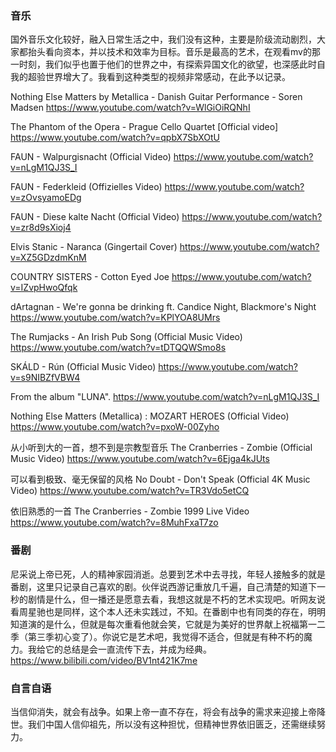 ### 音乐
国外音乐文化较好，融入日常生活之中，我们没有这种，主要是阶级流动剧烈，大家都抬头看向资本，并以技术和效率为目标。音乐是最高的艺术，在观看mv的那一时刻，我们似乎也置于他们的世界之中，有探索异国文化的欲望，也深感此时自我的超验世界增大了。我看到这种类型的视频非常感动，在此予以记录。

Nothing Else Matters by Metallica - Danish Guitar Performance - Soren Madsen
https://www.youtube.com/watch?v=WlGiOiRQNhI

The Phantom of the Opera - Prague Cello Quartet [Official video]
https://www.youtube.com/watch?v=qpbX7SbXOtU

FAUN - Walpurgisnacht (Official Video)
https://www.youtube.com/watch?v=nLgM1QJ3S_I

FAUN - Federkleid (Offizielles Video)
https://www.youtube.com/watch?v=zOvsyamoEDg

FAUN - Diese kalte Nacht (Official Video)
https://www.youtube.com/watch?v=zr8d9sXioj4

Elvis Stanic - Naranca (Gingertail Cover)
https://www.youtube.com/watch?v=XZ5GDzdmKnM

COUNTRY SISTERS - Cotton Eyed Joe
https://www.youtube.com/watch?v=IZvpHwoQfqk

dArtagnan - We're gonna be drinking ft. Candice Night, Blackmore's Night
https://www.youtube.com/watch?v=KPlYOA8UMrs

The Rumjacks - An Irish Pub Song (Official Music Video)
https://www.youtube.com/watch?v=tDTQQWSmo8s

SKÁLD - Rún (Official Music Video)
https://www.youtube.com/watch?v=s9NIBZfVBW4

From the album "LUNA".
https://www.youtube.com/watch?v=nLgM1QJ3S_I

Nothing Else Matters (Metallica) : MOZART HEROES (Official Video)
https://www.youtube.com/watch?v=pxoW-00Zyho

从小听到大的一首，想不到是宗教型音乐
The Cranberries - Zombie (Official Music Video)
https://www.youtube.com/watch?v=6Ejga4kJUts

可以看到极致、毫无保留的风格
No Doubt - Don't Speak (Official 4K Music Video)
https://www.youtube.com/watch?v=TR3Vdo5etCQ

依旧熟悉的一首
The Cranberries - Zombie 1999 Live Video
https://www.youtube.com/watch?v=8MuhFxaT7zo

### 番剧
尼采说上帝已死，人的精神家园消逝。总要到艺术中去寻找，年轻人接触多的就是番剧，这里只记录自己喜欢的剧。伙伴说西游记重放几千遍，自己清楚的知道下一秒的剧情是什么，但一播还是愿意去看，我想这就是不朽的艺术实现吧。听网友说看周星驰也是同样，这个本人还未实践过，不知。在番剧中也有同类的存在，明明知道演的是什么，但就是每次重看他就会笑，它就是为美好的世界献上祝福第一二季（第三季初心变了）。你说它是艺术吧，我觉得不适合，但就是有种不朽的魔力。我给它的总结是会一直流传下去，并成为经典。
https://www.bilibili.com/video/BV1nt421K7me

### 自言自语
当信仰消失，就会有战争。如果上帝一直不存在，将会有战争的需求来迎接上帝降世。我们中国人信仰祖先，所以没有这种担忧，但精神世界依旧匮乏，还需继续努力。
